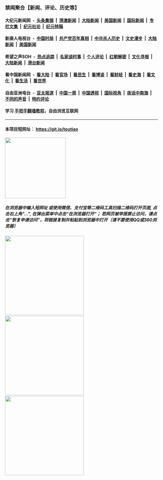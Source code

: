 ### 禁闻聚合【新闻、评论、历史等】

#### 大纪元新闻网 &nbsp;-&nbsp; [头条集锦](indexes/E头条集锦.md?t=02070633) &nbsp;|&nbsp; [港澳新闻](indexes/E港澳新闻.md?t=02070633)  &nbsp;|&nbsp; [大陆新闻](indexes/E大陆新闻.md?t=02070633) &nbsp;|&nbsp; [美国新闻](indexes/E美国新闻.md?t=02070633) &nbsp;|&nbsp; [国际新闻](indexes/E国际新闻.md?t=02070633) &nbsp;|&nbsp; [专栏文集](indexes/E专栏文集.md?t=02070633) &nbsp;|&nbsp; [纪元社论](indexes/E纪元社论.md?t=02070633) &nbsp;|&nbsp; [纪元特稿](indexes/E纪元特稿.md?t=02070633) 

#### 新唐人电视台 &nbsp;-&nbsp; [中国时局](indexes/N中国时局.md?t=02070633) &nbsp;|&nbsp; [共产党百年真相](indexes/N共产党百年真相.md?t=02070633) &nbsp;|&nbsp; [中共杀人历史](indexes/N中共杀人历史.md?t=02070633) &nbsp;|&nbsp; [文史漫步](indexes/N文史漫步.md?t=02070633) &nbsp;|&nbsp; [大陆新闻](indexes/N大陆新闻.md?t=02070633) &nbsp;|&nbsp; [美国新闻](indexes/N美国新闻.md?t=02070633)

#### 希望之声SOH &nbsp;-&nbsp; [热点追踪](indexes/H热点追踪.md?t=02070633) &nbsp;|&nbsp; [名家谈时事](indexes/H名家谈时事.md?t=02070633) &nbsp;|&nbsp; [个人评论](indexes/H个人评论.md?t=02070633)  &nbsp;|&nbsp; [红朝解密](indexes/H红朝解密.md?t=02070633) &nbsp;|&nbsp; [文化寻根](indexes/H文化寻根.md?t=02070633) &nbsp;|&nbsp; [大陆新闻](indexes/H大陆新闻.md?t=02070633) &nbsp;|&nbsp; [港台新闻](indexes/H港台新闻.md?t=02070633)

#### 看中国新闻网 &nbsp;-&nbsp; [看大陆](indexes/S看大陆.md?t=02070633) &nbsp;|&nbsp; [看官场](indexes/S看官场.md?t=02070633) &nbsp;|&nbsp; [看民生](indexes/S看民生.md?t=02070633)  &nbsp;|&nbsp; [看博谈](indexes/S看博谈.md?t=02070633) &nbsp;|&nbsp; [看财经](indexes/S看财经.md?t=02070633) &nbsp;|&nbsp; [看史海](indexes/S看史海.md?t=02070633) &nbsp;|&nbsp; [看文化](indexes/S看文化.md?t=02070633) &nbsp;|&nbsp; [看生活](indexes/S看生活.md?t=02070633) &nbsp;|&nbsp; [看世界](indexes/S看世界.md?t=02070633)

#### 自由亚洲电台 &nbsp;-&nbsp; [亚太报道](indexes/R亚太报道.md?t=02070633) &nbsp;|&nbsp; [中国一周](indexes/R中国一周.md?t=02070633) &nbsp;|&nbsp; [中国透视](indexes/R中国透视.md?t=02070633)  &nbsp;|&nbsp; [国际视角](indexes/R国际视角.md?t=02070633) &nbsp;|&nbsp; [夜话中南海](indexes/R夜话中南海.md?t=02070633) &nbsp;|&nbsp; [不同的声音](indexes/R不同的声音.md?t=02070633) &nbsp;|&nbsp; [特约评论](indexes/R特约评论.md?t=02070633)

#### 学习 [手把手翻墙教程](https://github.com/gfw-breaker/guides/wiki)，自由浏览互联网

----

#### 本项目短网址： https://git.io/toutiao
<img src="https://raw.githubusercontent.com/gfw-breaker/banned-news/master/scripts/img/qr.png" width="200px"/>  

##### 在浏览器中输入短网址 或使用微信、支付宝等二维码工具扫描二维码打开页面, 点击右上角"...", 在弹出菜单中点击“在浏览器打开”； 若网页被举报禁止访问，请点击“恢复申请访问”，将链接复制并粘贴到浏览器中打开（请不要使用QQ或360浏览器）

<img src="https://raw.githubusercontent.com/gfw-breaker/banned-news/master/scripts/img/1.png" width="260px"/> &nbsp; <img src="https://raw.githubusercontent.com/gfw-breaker/banned-news/master/scripts/img/2.png" width="260px"/> &nbsp; <img src="https://raw.githubusercontent.com/gfw-breaker/banned-news/master/scripts/img/3.png" width="260px"/>
